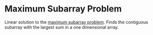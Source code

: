 Maximum Subarray Problem
========================

Linear solution to the [maximum subarray problem](http://en.wikipedia.org/wiki/Maximum_subarray_problem). Finds the contiguous subarray with the largest sum in a one dimensional array.
